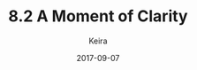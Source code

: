 ---
title: '8.2 A Moment of Clarity'
alt: 'Mysteries of the Arcana'
date: '2017-09-07'
author: 'Keira'
artist: 'Keira'
chapter: '8 Void Where Prohibited'
filler: false
---